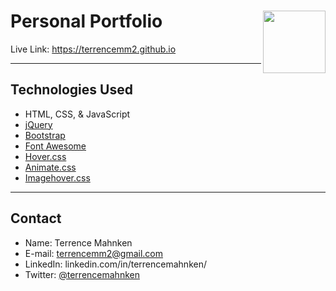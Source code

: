 # Personal Portfolio <img align="right" width="100" height="100" src="../media/icon.png">
Live Link: https://terrencemm2.github.io  

- - -

## Technologies Used  
- HTML, CSS, & JavaScript
- [jQuery](https://jquery.com/)
- [Bootstrap](https://getbootstrap.com/)
- [Font Awesome](https://fontawesome.com/start)
- [Hover.css](https://ianlunn.github.io/Hover/)
- [Animate.css](https://daneden.github.io/animate.css/)
- [Imagehover.css](http://imagehover.io/)

- - - 

## Contact  
- Name: Terrence Mahnken
- E-mail: terrencemm2@gmail.com
- LinkedIn: linkedin.com/in/terrencemahnken/
- Twitter: [@terrencemahnken](https://twitter.com/TerrenceMahnken)